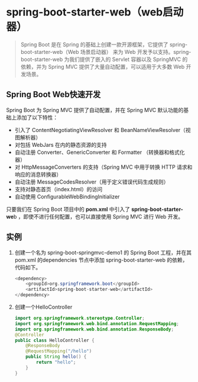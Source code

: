 # spring-boot-starter-web（web启动器）

> Spring Boot 是在 Spring 的基础上创建一款开源框架，它提供了 spring-boot-starter-web（Web 场景启动器） 来为 Web 开发予以支持。spring-boot-starter-web 为我们提供了嵌入的 Servlet 容器以及 SpringMVC 的依赖，并为 Spring MVC 提供了大量自动配置，可以适用于大多数 Web 开发场景。

## Spring Boot Web快速开发

Spring Boot 为 Spring MVC 提供了自动配置，并在 Spring MVC 默认功能的基础上添加了以下特性：

- 引入了 ContentNegotiatingViewResolver 和 BeanNameViewResolver（视图解析器）
- 对包括 WebJars 在内的静态资源的支持
- 自动注册 Converter、GenericConverter 和 Formatter （转换器和格式化器）
- 对 HttpMessageConverters 的支持（Spring MVC 中用于转换 HTTP 请求和响应的消息转换器）
- 自动注册 MessageCodesResolver（用于定义错误代码生成规则）
- 支持对静态首页（index.html）的访问
- 自动使用 ConfigurableWebBindingInitializer


只要我们在 Spring Boot 项目中的 **pom.xml** 中引入了 **spring-boot-starter-we**b ，即使不进行任何配置，也可以直接使用 Spring MVC 进行 Web 开发。

## 实例

1. 创建一个名为 spring-boot-springmvc-demo1 的 Spring Boot 工程，并在其 pom.xml 的dependencies 节点中添加 spring-boot-starter-web 的依赖，代码如下。

   ```java
   <dependency>
       <groupId>org.springframework.boot</groupId>
       <artifactId>spring-boot-starter-web</artifactId>
   </dependency>
   ```

2. 创建一个HelloController

   ```java
   import org.springframework.stereotype.Controller;
   import org.springframework.web.bind.annotation.RequestMapping;
   import org.springframework.web.bind.annotation.ResponseBody;
   @Controller
   public class HelloController {
       @ResponseBody
       @RequestMapping("/hello")
       public String hello() {
           return "hello";
       }
   }
   ```

   